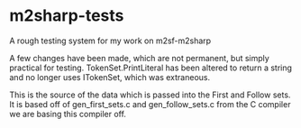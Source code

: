 # m2sharp-tests
A rough testing system for my work on m2sf-m2sharp

A few changes have been made, which are not permanent, but simply practical for testing.
TokenSet.PrintLiteral has been altered to return a string and no longer uses ITokenSet, which was extraneous.

This is the source of the data which is passed into the First and Follow sets. It is based off of gen_first_sets.c and gen_follow_sets.c from the C compiler we are basing this compiler off.
